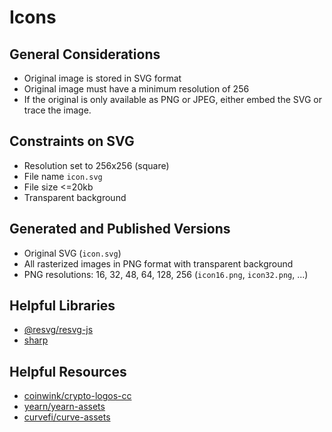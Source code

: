 # Icons

## General Considerations

-   Original image is stored in SVG format
-   Original image must have a minimum resolution of 256
-   If the original is only available as PNG or JPEG, either embed the SVG
    or trace the image.

## Constraints on SVG

-   Resolution set to 256x256 (square)
-   File name `icon.svg`
-   File size <=20kb
-   Transparent background

## Generated and Published Versions

-   Original SVG (`icon.svg`)
-   All rasterized images in PNG format with transparent background
-   PNG resolutions: 16, 32, 48, 64, 128, 256 (`icon16.png`, `icon32.png`, ...)

## Helpful Libraries

-   [@resvg/resvg-js](https://www.npmjs.com/package/@resvg/resvg-js)
-   [sharp](https://www.npmjs.com/package/sharp)

## Helpful Resources

-   [coinwink/crypto-logos-cc](https://github.com/coinwink/crypto-logos-cc)
-   [yearn/yearn-assets](https://github.com/yearn/yearn-assets)
-   [curvefi/curve-assets](https://github.com/curvefi/curve-assets)
